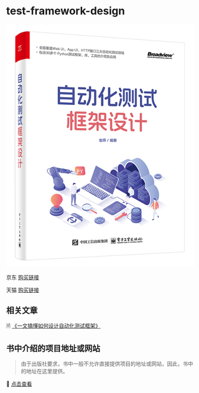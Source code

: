 # test-framework-design


![](./book.jpg)

京东 [购买链接](https://item.jd.com/10124939676219.html)

天猫 [购买链接](https://detail.tmall.com/item.htm?id=852715481274&skuId=5817727406269)

## 相关文章

🗎 [《一文搞懂如何设计自动化测试框架》](./article/test_framework.md)

## 书中介绍的项目地址或网站

> 由于出版社要求，书中一般不允许直接提供项目的地址或网站，因此，书中的地址在这里提供。

🔗 [点击查看](./project-address.md)
